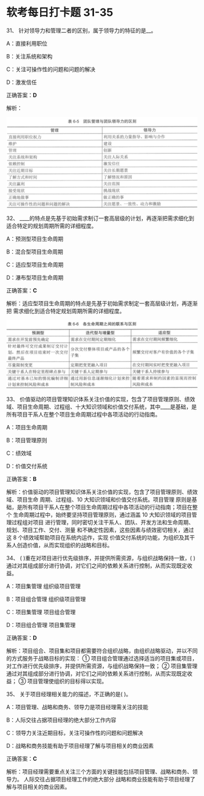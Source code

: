 # **软考每日打卡题 31-35**

31、 针对领导力和管理二者的区别，属于领导力的特征的是\_\_。

A：直接利用职位

B：关注系统和架构

C：关注可操作性的问题和问题的解决

D：激发信任

正确答案：**D**

解析：

![image-3](https://raw.githubusercontent.com/Q28/picgo/master/md-img/202401231605505.png)

32、 \_\_\_\_的特点是先基于初始需求制订一套高层级的计划，再逐渐把需求细化到适合特定的规划周期所需的详细程度。

A：预测型项目生命周期

B：混合型项目生命周期

C：适应型项目生命周期

D：瀑布型项目生命周期

正确答案：**C**

解析：适应型项目生命周期的特点是先基于初始需求制定一套高层级计划，再逐渐把 需求细化到适合特定规划周期所需的详细程度。

![image-4](https://raw.githubusercontent.com/Q28/picgo/master/md-img/202401231605356.png)

33、 价值驱动的项目管理知识体系关注价值的实现，包含了项目管理原则、绩效域、项目生命周期、过程组、十大知识领域和价值交付系统，其中\_\_\_\_是基础，是所有项目干系人在整个项目生命周期过程中各项活动的行动指南。

A：项目生命周期

B：项目管理原则

C：绩效域

D：价值交付系统

正确答案：**B**

解析：价值驱动的项目管理知识体系关注价值的实现，包含了项目管理原则、绩效域、项目生命 周期、过程组、10 大知识领域和价值交付系统。项目管理 原则是基础，是所有项目干系人在整个项目生命周期过程中各项活动的行动指南；项目在整个 生命周期过程中，始终要坚持项目管理原则，通过涵盖 10 大知识领域的项目管理过程组对项目 进行管理，同时密切关注干系人、团队、开发方法和生命周期、规划、项目工作、交付、测量 和不确定性因素，这些因素与绩效密切相关，通过这 8 个绩效域帮助项目在系统内运作，实现 价值交付系统的功能，为组织及其干系人创造价值，从而实现组织的战略和目标。

34、 ( )重在对项目进行优先级排序，并提供所需资源，与组织战略保持一致，( )通过对其组成部分进行协调，对它们之间的依赖关系进行控制，从而实现既定收益。

A：项目集管理 组织级项目管理

B：项目组合管理 组织级项目管理

C：项目集管理 项目组合管理

D：项目组合管理 项目集管理

正确答案：**D**

解析：项目组合、项目集和项目都需要符合组织战略，由组织战略驱动，并以不同的方式服务于战略目标的实现： ① 项目组合管理通过选择适当的项目集或项目，对工作进行优先级排序，并提供所需资源，与组织战略保持一致； ② 项目集管理通过对其组成部分进行协调，对它们之间的依赖关系进行控制，从而实现既定收益； ③ 项目管理使组织的目标得以实现。

35、 关于项目经理相关能力的描述，不正确的是( )。

A：项目管理、战略和商务、领导力是项目经理需关注的技能

B：人际交往占据项目经理的绝大部分工作内容

C：领导力关注近期目标，关注可操作性的问题和问题解决

D：战略和商务技能有助于项目经理了解与项目相关的商业因素

正确答案：**C**

解析：项目经理需要重点关注三个方面的关键技能包括项目管理、战略和商务、领导力。 人际交往占据项目经理工作的绝大部分 战略和商业技能有助于项目经理了解与项目相关的商业因素。
